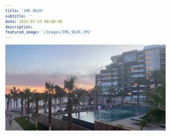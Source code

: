 ```yaml
---
title: 'IMG 9626'
subtitle: ''
date: 2022-07-23 00:00:00
description: 
featured_image: '/images/IMG_9626.JPG'
---
```


![](/images/IMG_9626.JPG)
